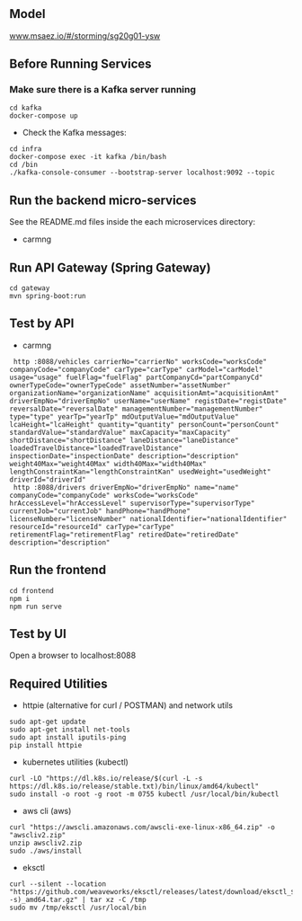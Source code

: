 # 

## Model
www.msaez.io/#/storming/sg20g01-ysw

## Before Running Services
### Make sure there is a Kafka server running
```
cd kafka
docker-compose up
```
- Check the Kafka messages:
```
cd infra
docker-compose exec -it kafka /bin/bash
cd /bin
./kafka-console-consumer --bootstrap-server localhost:9092 --topic
```

## Run the backend micro-services
See the README.md files inside the each microservices directory:

- carmng


## Run API Gateway (Spring Gateway)
```
cd gateway
mvn spring-boot:run
```

## Test by API
- carmng
```
 http :8088/vehicles carrierNo="carrierNo" worksCode="worksCode" companyCode="companyCode" carType="carType" carModel="carModel" usage="usage" fuelFlag="fuelFlag" partCompanyCd="partCompanyCd" ownerTypeCode="ownerTypeCode" assetNumber="assetNumber" organizationName="organizationName" acquisitionAmt="acquisitionAmt" driverEmpNo="driverEmpNo" userName="userName" registDate="registDate" reversalDate="reversalDate" managementNumber="managementNumber" type="type" yearTp="yearTp" mdOutputValue="mdOutputValue" lcaHeight="lcaHeight" quantity="quantity" personCount="personCount" standardValue="standardValue" maxCapacity="maxCapacity" shortDistance="shortDistance" laneDistance="laneDistance" loadedTravelDistance="loadedTravelDistance" inspectionDate="inspectionDate" description="description" weight40Max="weight40Max" width40Max="width40Max" lengthConstraintKan="lengthConstraintKan" usedWeight="usedWeight" driverId="driverId" 
 http :8088/drivers driverEmpNo="driverEmpNo" name="name" companyCode="companyCode" worksCode="worksCode" hrAccessLevel="hrAccessLevel" supervisorType="supervisorType" currentJob="currentJob" handPhone="handPhone" licenseNumber="licenseNumber" nationalIdentifier="nationalIdentifier" resourceId="resourceId" carType="carType" retirementFlag="retirementFlag" retiredDate="retiredDate" description="description" 
```


## Run the frontend
```
cd frontend
npm i
npm run serve
```

## Test by UI
Open a browser to localhost:8088

## Required Utilities

- httpie (alternative for curl / POSTMAN) and network utils
```
sudo apt-get update
sudo apt-get install net-tools
sudo apt install iputils-ping
pip install httpie
```

- kubernetes utilities (kubectl)
```
curl -LO "https://dl.k8s.io/release/$(curl -L -s https://dl.k8s.io/release/stable.txt)/bin/linux/amd64/kubectl"
sudo install -o root -g root -m 0755 kubectl /usr/local/bin/kubectl
```

- aws cli (aws)
```
curl "https://awscli.amazonaws.com/awscli-exe-linux-x86_64.zip" -o "awscliv2.zip"
unzip awscliv2.zip
sudo ./aws/install
```

- eksctl 
```
curl --silent --location "https://github.com/weaveworks/eksctl/releases/latest/download/eksctl_$(uname -s)_amd64.tar.gz" | tar xz -C /tmp
sudo mv /tmp/eksctl /usr/local/bin
```

